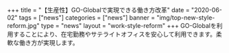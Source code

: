 +++
title = "【生産性】GO-Globalで実現できる働き方改革"
date = "2020-06-02"
tags = ["news"]
categories = ["news"]
banner = "img/top-new-style-reform.jpg"
type = "news"
layout = "work-style-reform"
+++
GO-Globalを利用することにより、在宅勤務やサテライトオフィスを安心して利用できます。柔軟な働き方が実現します。